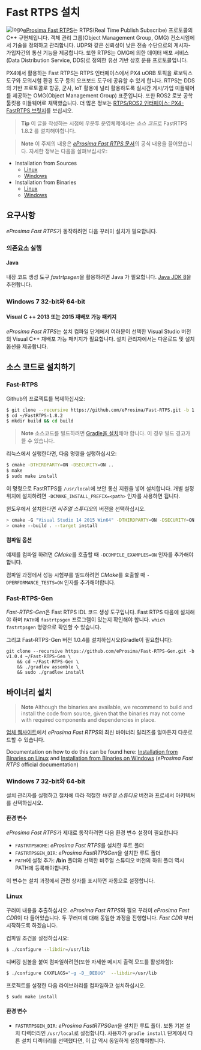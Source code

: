 # Fast RTPS 설치

<img alt="logo" src="../../assets/fastrtps/eprosima_logo.png" style="float:left;" /> [eProsima Fast RTPS](http://eprosima-fast-rtps.readthedocs.io/en/latest/)는 RTPS(Real Time Publish Subscribe) 프로토콜의 C++ 구현체입니다. 객체 관리 그룹(Object Management Group, OMG) 컨소시엄에서 기술을 정의하고 관리합니다. UDP와 같은 신뢰성이 낮은 전송 수단으로의 게시자-가입자간의 통신 기능을 제공합니다. 또한 RTPS는 OMG에 의한 데이터 배포 서비스(Data Distribution Service, DDS)로 정의한 유선 기반 상호 운용 프로토콜입니다.

PX4에서 활용하는 Fast RTPS는 RTPS 인터페이스에서 PX4 uORB 토픽을 로보틱스 도구와 모의시험 환경 도구 등의 오프보드 도구에 공유할 수 있게 합니다. RTPS는 DDS의 기반 프로토콜로 항공, 군사, IoT 활용에 널리 활용하도록 실시간 게시/가입 미들웨어를 제공하는 OMG(Object Management Group) 표준입니다. 또한 ROS2 로봇 공학 툴킷용 미들웨어로 채택했습니다. 더 많은 정보는 [RTPS/ROS2 인터페이스: PX4-FastRTPS 브릿지](../middleware/micrortps.md)를 보십시오.

> **Tip** 이 글을 작성하는 시점에 우분투 운영체제에서는 *소스 코드*로 FastRTPS 1.8.2 를 설치해야합니다.

<span></span>

> **Note** 이 주제의 내용은 [*eProsima Fast RTPS* 문서](http://eprosima-fast-rtps.readthedocs.io/en/latest/)의 공식 내용을 끌어왔습니다. 자세한 정보는 다음을 살펴보십시오:

* Installation from Sources 
    * [Linux](https://fast-dds.docs.eprosima.com/en/latest/installation/sources/sources_linux.html)
    * [Windows](https://fast-dds.docs.eprosima.com/en/latest/installation/sources/sources_windows.html)
* Installation from Binaries 
    * [Linux](https://fast-dds.docs.eprosima.com/en/latest/installation/binaries/binaries_linux.html)
    * [Windows](https://fast-dds.docs.eprosima.com/en/latest/installation/binaries/binaries_windows.html)

## 요구사항

*eProsima Fast RTPS*가 동작하려면 다음 꾸러미 설치가 필요합니다.

### 의존요소 실행

#### Java

내장 코드 생성 도구 *fastrtpsgen*을 활용하려면 Java 가 필요합니다. [Java JDK 8](http://www.oracle.com/technetwork/java/javase/downloads/jdk8-downloads-2133151.html)을 추천합니다.

### Windows 7 32-bit와 64-bit

#### Visual C ++ 2013 또는 2015 재배포 가능 패키지

*eProsima Fast RTPS*는 설치 컴파일 단계에서 여러분이 선택한 Visual Studio 버전의 Visual C++ 재배포 가능 패키지가 필요합니다. 설치 관리자에서는 다운로드 및 설치 옵션을 제공합니다.

## 소스 코드로 설치하기

### Fast-RTPS

Github의 프로젝트를 복제하십시오:

```sh
$ git clone --recursive https://github.com/eProsima/Fast-RTPS.git -b 1.8.x ~/FastRTPS-1.8.2
$ cd ~/FastRTPS-1.8.2
$ mkdir build && cd build
```

> **Note** 소스코드를 빌드하려면 [Gradle을 설치](https://gradle.org/install/)해야 합니다. 이 경우 빌드 경고가 뜰 수 있습니다.

리눅스에서 실행한다면, 다음 명령을 실행하십시오:

```sh
$ cmake -DTHIRDPARTY=ON -DSECURITY=ON ..
$ make
$ sudo make install
```

이 명령으로 FastRTPS를 `/usr/local`에 보안 통신 지원을 넣어 설치합니다. 개별 설정 위치에 설치하려면 `-DCMAKE_INSTALL_PREFIX=<path>` 인자를 사용하면 됩니다.

윈도우에서 설치한다면 *비주얼 스튜디오*의 버전을 선택하십시오.

```sh
> cmake -G "Visual Studio 14 2015 Win64" -DTHIRDPARTY=ON -DSECURITY=ON ..
> cmake --build . --target install
```

#### 컴파일 옵션

예제를 컴파일 하려면 *CMake*를 호출할 때 `-DCOMPILE_EXAMPLES=ON` 인자를 추가해야합니다.

컴파일 과정에서 성능 시험부를 빌드하려면 *CMake*를 호출할 때 `-DPERFORMANCE_TESTS=ON` 인자를 추가해야합니다.

### Fast-RTPS-Gen

*Fast-RTPS-Gen*은 Fast RTPS IDL 코드 생성 도구입니다. Fast RTPS 다음에 설치해야 하며 `PATH`에 `fastrtpsgen` 프로그램이 있는지 확인해야 합니다. `which fastrtpsgen` 명령으로 확인할 수 있습니다.

그리고 Fast-RTPS-Gen 버전 1.0.4를 설치하십시오(Gradle이 필요합니다):

    git clone --recursive https://github.com/eProsima/Fast-RTPS-Gen.git -b v1.0.4 ~/Fast-RTPS-Gen \
        && cd ~/Fast-RTPS-Gen \
        && ./gradlew assemble \
        && sudo ./gradlew install
    

## 바이너리 설치

> **Note** Although the binaries are available, we recommend to build and install the code from source, given that the binaries may not come with required components and dependencies in place.

[업체 웹사이트](http://www.eprosima.com/)에서 *eProsima Fast RTPS*의 최신 바이너리 릴리즈를 얼마든지 다운로드할 수 있습니다.

Documentation on how to do this can be found here: [Installation from Binaries on Linux](https://fast-dds.docs.eprosima.com/en/latest/installation/binaries/binaries_linux.html) and [Installation from Binaries on Windows](https://fast-dds.docs.eprosima.com/en/latest/installation/binaries/binaries_windows.html) (*eProsima Fast RTPS* official documentation)

### Windows 7 32-bit와 64-bit

설치 관리자를 실행하고 절차에 따라 적절한 *비주얼 스튜디오* 버전과 프로세서 아키텍처를 선택하십시오.

#### 환경 변수

*eProsima Fast RTPS*가 제대로 동작하려면 다음 환경 변수 설정이 필요합니다

* `FASTRTPSHOME`: *eProsima Fast RTPS*를 설치한 루트 폴더
* `FASTRTPSGEN_DIR`: *eProsima FastRTPSGen*을 설치한 루트 폴더
* `PATH`에 설정 추가: **/bin** 폴더와 선택한 비주얼 스튜디오 버전의 하위 폴더 역시 PATH에 등록해야합니다.

이 변수는 설치 과정에서 관련 상자를 표시하면 자동으로 설정합니다.

### Linux

꾸러미 내용을 추출하십시오. *eProsima Fast RTPS*와 필요 꾸러미 *eProsima Fast CDR*이 다 들어있습니다. 두 꾸러미에 대해 동일한 과정을 진행합니다. *Fast CDR* 부터 시작하도록 하겠습니다.

컴파일 조건을 설정하십시오:

```sh
$ ./configure --libdir=/usr/lib
```

디버깅 심볼을 붙여 컴파일하려면(또한 자세한 메시지 출력 모드를 활성화함):

```sh
$ ./configure CXXFLAGS="-g -D__DEBUG"  --libdir=/usr/lib
```

프로젝트를 설정한 다음 라이브러리를 컴파일하고 설치하십시오.

```sh
$ sudo make install
```

#### 환경 변수

* `FASTRTPSGEN_DIR`: *eProsima FastRTPSGen*을 설치한 루트 폴더. 보통 기본 설치 디렉터리인 `/usr/local`로 설정합니다. 사용자가 `gradle install` 단계에서 다른 설치 디렉터리를 선택했다면, 이 값 역시 동일하게 설정해야합니다.